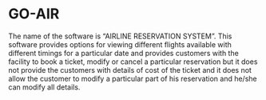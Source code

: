 # GO-AIR
The name of the software is “AIRLINE RESERVATION SYSTEM”. This software provides options for viewing different flights available with different timings for a particular date and provides customers with the facility to book a ticket, modify or cancel a particular reservation but it does not provide the customers with details of cost of the ticket and it does not allow the customer to modify a particular part of his reservation and he/she can modify all details.
